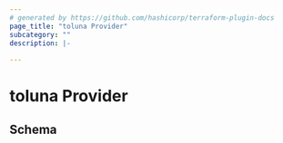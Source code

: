 ```yaml
---
# generated by https://github.com/hashicorp/terraform-plugin-docs
page_title: "toluna Provider"
subcategory: ""
description: |-
  
---
```


# toluna Provider





<!-- schema generated by tfplugindocs -->
## Schema
